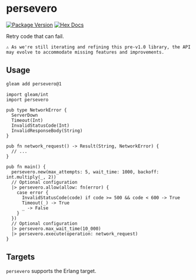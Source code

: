 # persevero

[![Package Version](https://img.shields.io/hexpm/v/persevero)](https://hex.pm/packages/persevero)
[![Hex Docs](https://img.shields.io/badge/hex-docs-ffaff3)](https://hexdocs.pm/persevero/)

Retry code that can fail.

```
⚠️ As we're still iterating and refining this pre-v1.0 library, the API may evolve to accommodate missing features and improvements.
```

## Usage

```sh
gleam add persevero@1
```

```gleam
import gleam/int
import persevero

pub type NetworkError {
  ServerDown
  Timeout(Int)
  InvalidStatusCode(Int)
  InvalidResponseBody(String)
}

pub fn network_request() -> Result(String, NetworkError) {
  // ...
}

pub fn main() {
  persevero.new(max_attempts: 5, wait_time: 1000, backoff: int.multiply(_, 2))
  // Optional configuration
  |> persevero.allow(allow: fn(error) {
    case error {
      InvalidStatusCode(code) if code >= 500 && code < 600 -> True
      Timeout(_) -> True
      _ -> False
    }
  })
  // Optional configuration
  |> persevero.max_wait_time(10_000)
  |> persevero.execute(operation: network_request)
}
```

## Targets

`persevero` supports the Erlang target.
